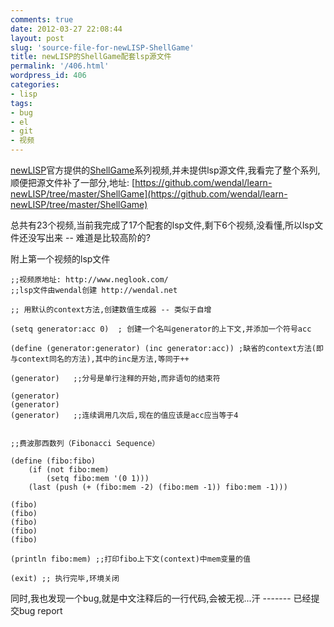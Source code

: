 ```yaml
---
comments: true
date: 2012-03-27 22:08:44
layout: post
slug: 'source-file-for-newLISP-ShellGame'
title: newLISP的ShellGame配套lsp源文件
permalink: '/406.html'
wordpress_id: 406
categories:
- lisp
tags:
- bug
- el
- git
- 视频
---
```


[newLISP](http://www.newlisp.org/)官方提供的[ShellGame](http://www.neglook.com/?Shell_Games)系列视频,并未提供lsp源文件,我看完了整个系列,顺便把源文件补了一部分,地址:
[https://github.com/wendal/learn-newLISP/tree/master/ShellGame](https://github.com/wendal/learn-newLISP/tree/master/ShellGame)

总共有23个视频,当前我完成了17个配套的lsp文件,剩下6个视频,没看懂,所以lsp文件还没写出来 -- 难道是比较高阶的?

附上第一个视频的lsp文件


    
    
    
    ;;视频原地址: http://www.neglook.com/
    ;;lsp文件由wendal创建 http://wendal.net
    
    ;; 用默认的context方法,创建数值生成器 -- 类似于自增
    
    (setq generator:acc 0)  ; 创建一个名叫generator的上下文,并添加一个符号acc
    
    (define (generator:generator) (inc generator:acc)) ;缺省的context方法(即与context同名的方法),其中的inc是方法,等同于++
    
    (generator)   ;;分号是单行注释的开始,而非语句的结束符
    
    (generator) 
    (generator)
    (generator)   ;;连续调用几次后,现在的值应该是acc应当等于4
    
    
    ;;费波那西数列（Fibonacci Sequence）
    
    (define (fibo:fibo) 
    	(if (not fibo:mem) 
    		(setq fibo:mem '(0 1))) 
    	(last (push (+ (fibo:mem -2) (fibo:mem -1)) fibo:mem -1)))
    
    (fibo)
    (fibo)
    (fibo)
    (fibo)
    (fibo)
    
    (println fibo:mem) ;;打印fibo上下文(context)中mem变量的值
    
    (exit) ;; 执行完毕,环境关闭
    



同时,我也发现一个bug,就是中文注释后的一行代码,会被无视...汗 ------- 已经提交bug report
